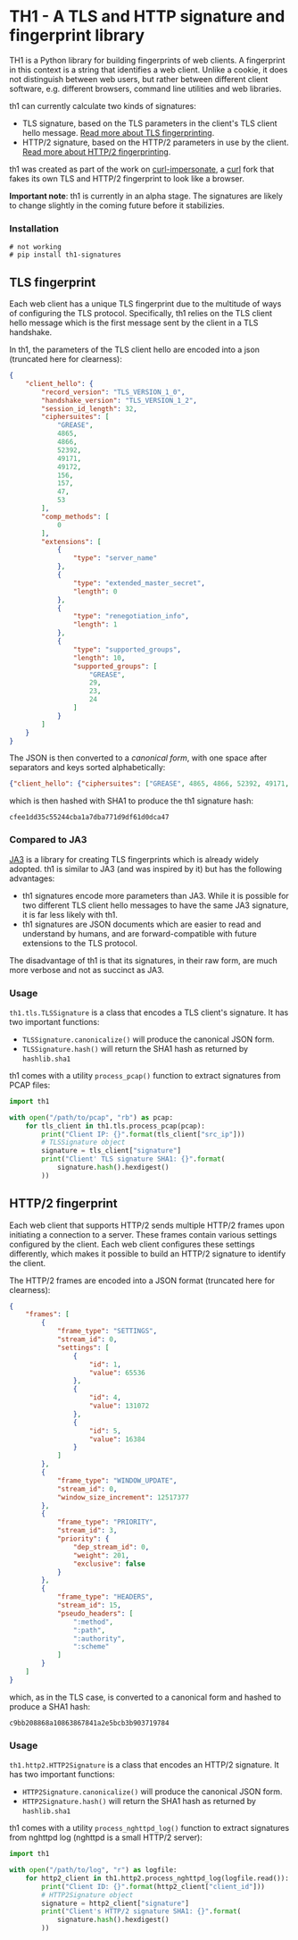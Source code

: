 # TH1 - A TLS and HTTP signature and fingerprint library

TH1 is a Python library for building fingerprints of web clients.
A fingerprint in this context is a string that identifies a web client.
Unlike a cookie, it does not distinguish between web users, but rather between different client software, e.g. different browsers, command line utilities and web libraries.

th1 can currently calculate two kinds of signatures:
* TLS signature, based on the TLS parameters in the client's TLS client hello message. [Read more about TLS fingerprinting](https://lwthiker.com/networks/2022/06/17/tls-fingerprinting.html).
* HTTP/2 signature, based on the HTTP/2 parameters in use by the client. [Read more about HTTP/2 fingerprinting](https://lwthiker.com/networks/2022/06/17/http2-fingerprinting.html).

th1 was created as part of the work on [curl-impersonate](https://github.com/lwthiker/curl-impersonate), a [curl](https://github.com/curl/curl) fork that fakes its own TLS and HTTP/2 fingerprint to look like a browser.

**Important note**: th1 is currently in an alpha stage. The signatures are likely to change slightly in the coming future before it stabilizies.

### Installation

```
# not working
# pip install th1-signatures
```

## TLS fingerprint

Each web client has a unique TLS fingerprint due to the multitude of ways of configuring the TLS protocol.
Specifically, th1 relies on the TLS client hello message which is the first message sent by the client in a TLS handshake.

In th1, the parameters of the TLS client hello are encoded into a json (truncated here for clearness):
```json
{
    "client_hello": {
        "record_version": "TLS_VERSION_1_0",
        "handshake_version": "TLS_VERSION_1_2",
        "session_id_length": 32,
        "ciphersuites": [
            "GREASE",
            4865,
            4866,
            52392,
            49171,
            49172,
            156,
            157,
            47,
            53
        ],
        "comp_methods": [
            0
        ],
        "extensions": [
            {
                "type": "server_name"
            },
            {
                "type": "extended_master_secret",
                "length": 0
            },
            {
                "type": "renegotiation_info",
                "length": 1
            },
            {
                "type": "supported_groups",
                "length": 10,
                "supported_groups": [
                    "GREASE",
                    29,
                    23,
                    24
                ]
            }
        ]
    }
}
```

The JSON is then converted to a *canonical form*, with one space after separators and keys sorted alphabetically:
```json
{"client_hello": {"ciphersuites": ["GREASE", 4865, 4866, 52392, 49171, 49172, 156, 157, 47, 53], "comp_methods": [0], "extensions": [{"type": "server_name"}, {"length": 0, "type": "extended_master_secret"}, {"length": 1, "type": "renegotiation_info"}, {"length": 10, "supported_groups": ["GREASE", 29, 23, 24], "type": "supported_groups"}], "handshake_version": "TLS_VERSION_1_2", "record_version": "TLS_VERSION_1_0", "session_id_length": 32}}
```
which is then hashed with SHA1 to produce the th1 signature hash:
```
cfee1dd35c55244cba1a7dba771d9df61d0dca47
```

### Compared to JA3

[JA3](https://github.com/salesforce/ja3) is a library for creating TLS fingerprints which is already widely adopted. th1 is similar to JA3 (and was inspired by it) but has the following advantages:
* th1 signatures encode more parameters than JA3. While it is possible for two different TLS client hello messages to have the same JA3 signature, it is far less likely with th1.
* th1 signatures are JSON documents which are easier to read and understand by humans, and are forward-compatible with future extensions to the TLS protocol.

The disadvantage of th1 is that its signatures, in their raw form, are much more verbose and not as succinct as JA3.

### Usage
`th1.tls.TLSSignature` is a class that encodes a TLS client's signature. It has two important functions:
* `TLSSignature.canonicalize()` will produce the canonical JSON form.
* `TLSSignature.hash()` will return the SHA1 hash as returned by `hashlib.sha1`

th1 comes with a utility `process_pcap()` function to extract signatures from PCAP files:
```python
import th1

with open("/path/to/pcap", "rb") as pcap:
    for tls_client in th1.tls.process_pcap(pcap):
        print("Client IP: {}".format(tls_client["src_ip"]))
        # TLSSignature object
        signature = tls_client["signature"]
        print("Client' TLS signature SHA1: {}".format(
            signature.hash().hexdigest()
        ))
```

## HTTP/2 fingerprint
Each web client that supports HTTP/2 sends multiple HTTP/2 frames upon initiating a connection to a server.
These frames contain various settings configured by the client.
Each web client configures these settings differently, which makes it possible to build an HTTP/2 signature to identify the client.

The HTTP/2 frames are encoded into a JSON format (truncated here for clearness):
```json
{
    "frames": [
        {
            "frame_type": "SETTINGS",
            "stream_id": 0,
            "settings": [
                {
                    "id": 1,
                    "value": 65536
                },
                {
                    "id": 4,
                    "value": 131072
                },
                {
                    "id": 5,
                    "value": 16384
                }
            ]
        },
        {
            "frame_type": "WINDOW_UPDATE",
            "stream_id": 0,
            "window_size_increment": 12517377
        },
        {
            "frame_type": "PRIORITY",
            "stream_id": 3,
            "priority": {
                "dep_stream_id": 0,
                "weight": 201,
                "exclusive": false
            }
        },
        {
            "frame_type": "HEADERS",
            "stream_id": 15,
            "pseudo_headers": [
                ":method",
                ":path",
                ":authority",
                ":scheme"
            ]
        }
    ]
}
```

which, as in the TLS case, is converted to a canonical form and hashed to produce a SHA1 hash:
```
c9bb208868a10863867841a2e5bcb3b903719784
```

### Usage
`th1.http2.HTTP2Signature` is a class that encodes an HTTP/2 signature. It has two important functions:
* `HTTP2Signature.canonicalize()` will produce the canonical JSON form.
* `HTTP2Signature.hash()` will return the SHA1 hash as returned by `hashlib.sha1`

th1 comes with a utility `process_nghttpd_log()` function to extract signatures from nghttpd log (nghttpd is a small HTTP/2 server):
```python
import th1

with open("/path/to/log", "r") as logfile:
    for http2_client in th1.http2.process_nghttpd_log(logfile.read()):
        print("Client ID: {}".format(http2_client["client_id"]))
        # HTTP2Signature object
        signature = http2_client["signature"]
        print("Client's HTTP/2 signature SHA1: {}".format(
            signature.hash().hexdigest()
        ))
```
